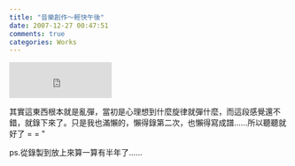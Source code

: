 ```yaml
---
title: "音樂創作～輕快午後"
date: 2007-12-27 00:47:51
comments: true
categories: Works
---
```

<p><iframe marginwidth="0" marginheight="0" src="http://vlog.xuite.net/vlog/guest/external.php?media_id=b2s1dUdhLTY2NzQ4Ny5mbHY=&pt=2&ar=0&as=0" frameborder="0" width="185" scrolling="no" height="65"></iframe></p><p>其實這東西根本就是亂彈，當初是心理想到什麼旋律就彈什麼，而這段感覺還不錯，就錄下來了。只是我也滿懶的，懶得錄第二次，也懶得寫成譜......所以聽聽就好了 = = &quot;</p><p>ps.從錄製到放上來算一算有半年了......</p>

